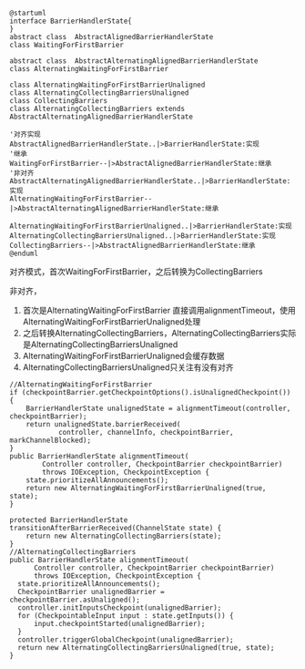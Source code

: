 
```plantuml
@startuml
interface BarrierHandlerState{
}
abstract class  AbstractAlignedBarrierHandlerState
class WaitingForFirstBarrier

abstract class  AbstractAlternatingAlignedBarrierHandlerState
class AlternatingWaitingForFirstBarrier

class AlternatingWaitingForFirstBarrierUnaligned
class AlternatingCollectingBarriersUnaligned
class CollectingBarriers
class AlternatingCollectingBarriers extends AbstractAlternatingAlignedBarrierHandlerState

'对齐实现
AbstractAlignedBarrierHandlerState..|>BarrierHandlerState:实现
'继承
WaitingForFirstBarrier--|>AbstractAlignedBarrierHandlerState:继承
'非对齐
AbstractAlternatingAlignedBarrierHandlerState..|>BarrierHandlerState:实现
AlternatingWaitingForFirstBarrier--|>AbstractAlternatingAlignedBarrierHandlerState:继承

AlternatingWaitingForFirstBarrierUnaligned..|>BarrierHandlerState:实现
AlternatingCollectingBarriersUnaligned..|>BarrierHandlerState:实现
CollectingBarriers--|>AbstractAlignedBarrierHandlerState:继承
@enduml
```
对齐模式，首次WaitingForFirstBarrier，之后转换为CollectingBarriers

非对齐，
1. 首次是AlternatingWaitingForFirstBarrier  直接调用alignmentTimeout，使用AlternatingWaitingForFirstBarrierUnaligned处理
2. 之后转换AlternatingCollectingBarriers，AlternatingCollectingBarriers实际是AlternatingCollectingBarriersUnaligned
3. AlternatingWaitingForFirstBarrierUnaligned会缓存数据
4. AlternatingCollectingBarriersUnaligned只关注有没有对齐
```
//AlternatingWaitingForFirstBarrier
if (checkpointBarrier.getCheckpointOptions().isUnalignedCheckpoint()) {
    BarrierHandlerState unalignedState = alignmentTimeout(controller, checkpointBarrier);
    return unalignedState.barrierReceived(
            controller, channelInfo, checkpointBarrier, markChannelBlocked);
}
public BarrierHandlerState alignmentTimeout(
        Controller controller, CheckpointBarrier checkpointBarrier)
        throws IOException, CheckpointException {
    state.prioritizeAllAnnouncements();
    return new AlternatingWaitingForFirstBarrierUnaligned(true, state);
}

protected BarrierHandlerState transitionAfterBarrierReceived(ChannelState state) {
    return new AlternatingCollectingBarriers(state);
}
//AlternatingCollectingBarriers
public BarrierHandlerState alignmentTimeout(
      Controller controller, CheckpointBarrier checkpointBarrier)
      throws IOException, CheckpointException {
  state.prioritizeAllAnnouncements();
  CheckpointBarrier unalignedBarrier = checkpointBarrier.asUnaligned();
  controller.initInputsCheckpoint(unalignedBarrier);
  for (CheckpointableInput input : state.getInputs()) {
      input.checkpointStarted(unalignedBarrier);
  }
  controller.triggerGlobalCheckpoint(unalignedBarrier);
  return new AlternatingCollectingBarriersUnaligned(true, state);
}
```
